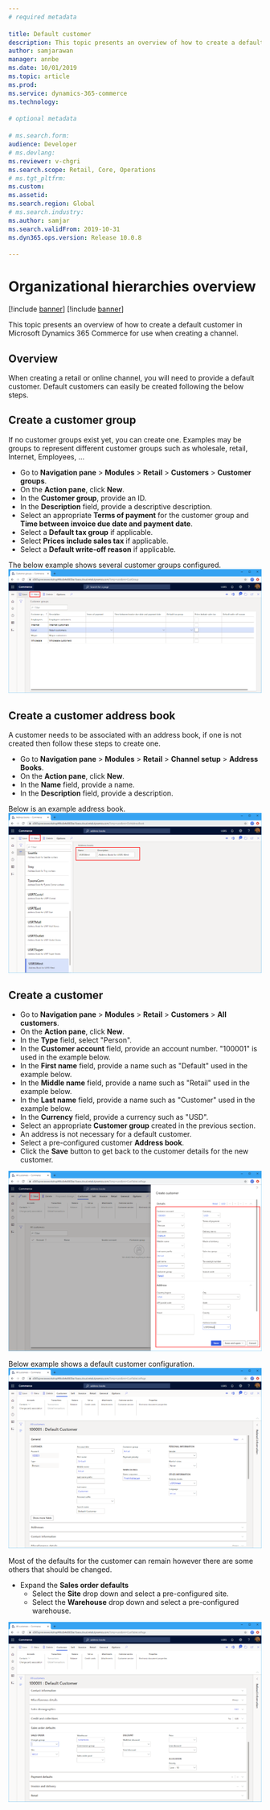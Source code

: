 ```yaml
---
# required metadata

title: Default customer
description: This topic presents an overview of how to create a default customer in Microsoft Dynamics 365 Commerce for use when creating a channel.
author: samjarawan
manager: annbe
ms.date: 10/01/2019
ms.topic: article
ms.prod: 
ms.service: dynamics-365-commerce
ms.technology: 

# optional metadata

# ms.search.form: 
audience: Developer
# ms.devlang: 
ms.reviewer: v-chgri
ms.search.scope: Retail, Core, Operations
# ms.tgt_pltfrm: 
ms.custom: 
ms.assetid: 
ms.search.region: Global
# ms.search.industry: 
ms.author: samjar
ms.search.validFrom: 2019-10-31
ms.dyn365.ops.version: Release 10.0.8

---
```

# Organizational hierarchies overview

[!include [banner](../includes/preview-banner.md)]
[!include [banner](../includes/banner.md)]

This topic presents an overview of how to create a default customer in Microsoft Dynamics 365 Commerce for use when creating a channel.

## Overview
When creating a retail or online channel, you will need to provide a default customer.  Default customers can easily be created following the below steps.

## Create a customer group
If no customer groups exist yet, you can create one.  Examples may be groups to represent different customer groups such as wholesale, retail, Internet, Employees, ...

* Go to **Navigation pane** > **Modules** > **Retail** > **Customers** > **Customer groups**.
* On the **Action pane**, click **New**.
* In the **Customer group**, provide an ID.
* In the **Description** field, provide a descriptive description.
* Select an appropriate **Terms of payment** for the customer group and **Time between invoice due date and payment date**.
* Select a **Default tax group** if applicable.
* Select **Prices include sales tax** if applicable.
* Select a **Default write-off reason** if applicable.

The below example shows several customer groups configured.
![Customer groups](media/customer-groups.png)

## Create a customer address book
A customer needs to be associated with an address book, if one is not created then follow these steps to create one.
* Go to **Navigation pane** > **Modules** > **Retail** > **Channel setup** > **Address Books**.
* On the **Action pane**, click **New**.
* In the **Name** field, provide a name.
* In the **Description** field, provide a description.

Below is an example address book.
![Address book](media/address-book.png)

## Create a customer
* Go to **Navigation pane** > **Modules** > **Retail** > **Customers** > **All customers**.
* On the **Action pane**, click **New**.
* In the **Type** field, select "Person".
* In the **Customer account** field, provide an account number. "100001" is used in the example below.
* In the **First name** field, provide a name such as "Default" used in the example below.
* In the **Middle name** field, provide a name such as "Retail" used in the example below.
* In the **Last name** field, provide a name such as "Customer" used in the example below.
* In the **Currency** field, provide a currency such as "USD".
* Select an appropriate **Customer group** created in the previous section.
* An address is not necessary for a default customer.
* Select a pre-configured customer **Address book**.
* Click the **Save** button to get back to the customer details for the new customer.

![Default customer creation](media/default-customer-creation.png)

Below example shows a default customer configuration.
![Sample customer configuration](media/default-customer-configuration1.png)

Most of the defaults for the customer can remain however there are some others that should be changed.
* Expand the **Sales order defaults**
  * Select the **Site** drop down and select a pre-configured site.
  * Select the **Warehouse** drop down and select a pre-configured warehouse.
  
![Sample customer configuration](media/default-customer-configuration2.png)
